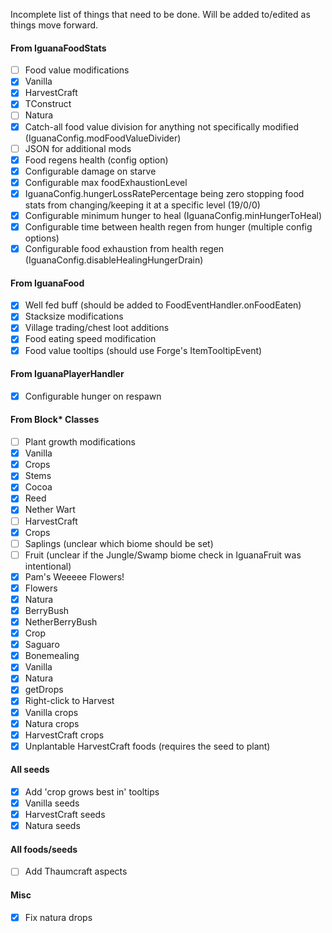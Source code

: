Incomplete list of things that need to be done. Will be added to/edited as things move forward.

#### From IguanaFoodStats
- [ ] Food value modifications
 - [x] Vanilla
 - [x] HarvestCraft
 - [x] TConstruct
 - [ ] Natura
 - [x] Catch-all food value division for anything not specifically modified (IguanaConfig.modFoodValueDivider)
 - [ ] JSON for additional mods
- [x] Food regens health (config option)
- [x] Configurable damage on starve
- [x] Configurable max foodExhaustionLevel
- [x] IguanaConfig.hungerLossRatePercentage being zero stopping food stats from changing/keeping it at a specific level (19/0/0)
- [x] Configurable minimum hunger to heal (IguanaConfig.minHungerToHeal)
- [x] Configurable time between health regen from hunger (multiple config options)
- [x] Configurable food exhaustion from health regen (IguanaConfig.disableHealingHungerDrain)

#### From IguanaFood
- [x] Well fed buff (should be added to FoodEventHandler.onFoodEaten)
- [x] Stacksize modifications
- [x] Village trading/chest loot additions
- [x] Food eating speed modification
- [x] Food value tooltips (should use Forge's ItemTooltipEvent)

#### From IguanaPlayerHandler
- [x] Configurable hunger on respawn

#### From Block* Classes
- [ ] Plant growth modifications
 - [x] Vanilla
  - [x] Crops
  - [x] Stems
  - [x] Cocoa
  - [x] Reed
  - [x] Nether Wart
 - [ ] HarvestCraft
  - [x] Crops
  - [ ] Saplings (unclear which biome should be set)
  - [ ] Fruit (unclear if the Jungle/Swamp biome check in IguanaFruit was intentional)
 - [x] Pam's Weeeee Flowers!
  - [x] Flowers
 - [x] Natura
  - [x] BerryBush
  - [x] NetherBerryBush
  - [x] Crop
  - [x] Saguaro
- [x] Bonemealing
 - [x] Vanilla
 - [x] Natura
- [x] getDrops
- [x] Right-click to Harvest
 - [x] Vanilla crops
 - [x] Natura crops
 - [x] HarvestCraft crops
- [x] Unplantable HarvestCraft foods (requires the seed to plant)

#### All seeds
- [x] Add 'crop grows best in' tooltips
 - [x] Vanilla seeds
 - [x] HarvestCraft seeds
 - [x] Natura seeds

#### All foods/seeds
- [ ] Add Thaumcraft aspects

#### Misc
- [x] Fix natura drops